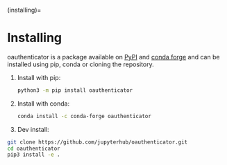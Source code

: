 (installing)=

# Installing

oauthenticator is a package available on [PyPI](https://pypi.org/project/oauthenticator/) and
[conda forge](https://conda-forge.org/) and can be installed using pip, conda or cloning the repository.

1. Install with pip:

   ```bash
   python3 -m pip install oauthenticator
   ```

2. Install with conda:

   ```bash
   conda install -c conda-forge oauthenticator
   ```

3. Dev install:

```bash
git clone https://github.com/jupyterhub/oauthenticator.git
cd oauthenticator
pip3 install -e .
```
